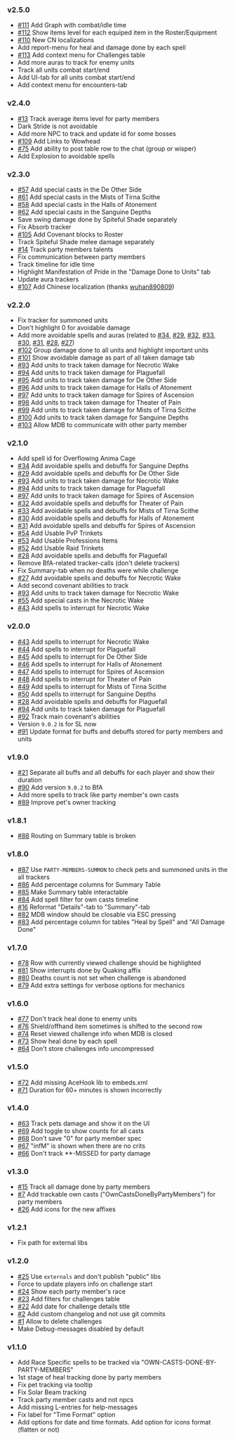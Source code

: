 ﻿### v2.5.0

* [#111](https://github.com/onechiporenko/my-dungeons-book/issues/111) Add Graph with combat/idle time
* [#112](https://github.com/onechiporenko/my-dungeons-book/issues/112) Show items level for each equiped item in the Roster/Equipment
* [#110](https://github.com/onechiporenko/my-dungeons-book/issues/110) New CN localizations
* Add report-menu for heal and damage done by each spell
* [#113](https://github.com/onechiporenko/my-dungeons-book/issues/113) Add context menu for Challenges table
* Add more auras to track for enemy units
* Track all units combat start/end
* Add UI-tab for all units combat start/end
* Add context menu for encounters-tab

### v2.4.0

* [#13](https://github.com/onechiporenko/my-dungeons-book/issues/13) Track average items level for party members
* Dark Stride is not avoidable
* Add more NPC to track and update id for some bosses
* [#109](https://github.com/onechiporenko/my-dungeons-book/issues/109) Add Links to Wowhead
* [#75](https://github.com/onechiporenko/my-dungeons-book/issues/75) Add ability to post table row to the chat (group or wisper)
* Add Explosion to avoidable spells

### v2.3.0

* [#57](https://github.com/onechiporenko/my-dungeons-book/issues/57) Add special casts in the De Other Side
* [#61](https://github.com/onechiporenko/my-dungeons-book/issues/61) Add special casts in the Mists of Tirna Scithe
* [#58](https://github.com/onechiporenko/my-dungeons-book/issues/58) Add special casts in the Halls of Atonement
* [#62](https://github.com/onechiporenko/my-dungeons-book/issues/62) Add special casts in the Sanguine Depths
* Save swing damage done by Spiteful Shade separately
* Fix Absorb tracker
* [#105](https://github.com/onechiporenko/my-dungeons-book/issues/105) Add Covenant blocks to Roster
* Track Spiteful Shade melee damage separately
* [#14](https://github.com/onechiporenko/my-dungeons-book/issues/14) Track party members talents
* Fix communication between party members
* Track timeline for idle time
* Highlight Manifestation of Pride in the "Damage Done to Units" tab
* Update aura trackers
* [#107](https://github.com/onechiporenko/my-dungeons-book/issues/107) Add Chinese localization (thanks [wuhan890809](https://github.com/wuhan890809))

### v2.2.0

* Fix tracker for summoned units
* Don't highlight 0 for avoidable damage
* Add more avoidable spells and auras (related to [#34](https://github.com/onechiporenko/my-dungeons-book/issues/34), [#29](https://github.com/onechiporenko/my-dungeons-book/issues/29), [#32](https://github.com/onechiporenko/my-dungeons-book/issues/32), [#33](https://github.com/onechiporenko/my-dungeons-book/issues/33), [#30](https://github.com/onechiporenko/my-dungeons-book/issues/30), [#31](https://github.com/onechiporenko/my-dungeons-book/issues/31), [#28](https://github.com/onechiporenko/my-dungeons-book/issues/28), [#27](https://github.com/onechiporenko/my-dungeons-book/issues/27))
* [#102](https://github.com/onechiporenko/my-dungeons-book/issues/102) Group damage done to all units and highlight important units
* [#101](https://github.com/onechiporenko/my-dungeons-book/issues/101) Show avoidable damage as part of all taken damage tab
* [#93](https://github.com/onechiporenko/my-dungeons-book/issues/93) Add units to track taken damage for Necrotic Wake
* [#94](https://github.com/onechiporenko/my-dungeons-book/issues/94) Add units to track taken damage for Plaguefall
* [#95](https://github.com/onechiporenko/my-dungeons-book/issues/95) Add units to track taken damage for De Other Side
* [#96](https://github.com/onechiporenko/my-dungeons-book/issues/96) Add units to track taken damage for Halls of Atonement
* [#97](https://github.com/onechiporenko/my-dungeons-book/issues/97) Add units to track taken damage for Spires of Ascension
* [#98](https://github.com/onechiporenko/my-dungeons-book/issues/98) Add units to track taken damage for Theater of Pain
* [#99](https://github.com/onechiporenko/my-dungeons-book/issues/99) Add units to track taken damage for Mists of Tirna Scithe
* [#100](https://github.com/onechiporenko/my-dungeons-book/issues/100) Add units to track taken damage for Sanguine Depths
* [#103](https://github.com/onechiporenko/my-dungeons-book/issues/103) Allow MDB to communicate with other party member

### v2.1.0

* Add spell id for Overflowing Anima Cage
* [#34](https://github.com/onechiporenko/my-dungeons-book/issues/34) Add avoidable spells and debuffs for Sanguine Depths
* [#29](https://github.com/onechiporenko/my-dungeons-book/issues/29) Add avoidable spells and debuffs for De Other Side
* [#93](https://github.com/onechiporenko/my-dungeons-book/issues/93) Add units to track taken damage for Necrotic Wake
* [#94](https://github.com/onechiporenko/my-dungeons-book/issues/94) Add units to track taken damage for Plaguefall
* [#97](https://github.com/onechiporenko/my-dungeons-book/issues/97) Add units to track taken damage for Spires of Ascension
* [#32](https://github.com/onechiporenko/my-dungeons-book/issues/32) Add avoidable spells and debuffs for Theater of Pain
* [#33](https://github.com/onechiporenko/my-dungeons-book/issues/33) Add avoidable spells and debuffs for Mists of Tirna Scithe
* [#30](https://github.com/onechiporenko/my-dungeons-book/issues/30) Add avoidable spells and debuffs for Halls of Atonement
* [#31](https://github.com/onechiporenko/my-dungeons-book/issues/31) Add avoidable spells and debuffs for Spires of Ascension 
* [#54](https://github.com/onechiporenko/my-dungeons-book/issues/54) Add Usable PvP Trinkets
* [#53](https://github.com/onechiporenko/my-dungeons-book/issues/53) Add Usable Professions Items
* [#52](https://github.com/onechiporenko/my-dungeons-book/issues/52) Add Usable Raid Trinkets
* [#28](https://github.com/onechiporenko/my-dungeons-book/issues/28) Add avoidable spells and debuffs for Plaguefall
* Remove BfA-related tracker-calls (don't delete trackers)
* Fix Summary-tab when no deaths were while challenge
* [#27](https://github.com/onechiporenko/my-dungeons-book/issues/27) Add avoidable spells and debuffs for Necrotic Wake
* Add second covenant abilities to track
* [#93](https://github.com/onechiporenko/my-dungeons-book/issues/93) Add units to track taken damage for Necrotic Wake
* [#55](https://github.com/onechiporenko/my-dungeons-book/issues/55) Add special casts in the Necrotic Wake
* [#43](https://github.com/onechiporenko/my-dungeons-book/issues/43) Add spells to interrupt for Necrotic Wake

### v2.0.0

* [#43](https://github.com/onechiporenko/my-dungeons-book/issues/43) Add spells to interrupt for Necrotic Wake
* [#44](https://github.com/onechiporenko/my-dungeons-book/issues/44) Add spells to interrupt for Plaguefall
* [#45](https://github.com/onechiporenko/my-dungeons-book/issues/45) Add spells to interrupt for De Other Side
* [#46](https://github.com/onechiporenko/my-dungeons-book/issues/46) Add spells to interrupt for Halls of Atonement
* [#47](https://github.com/onechiporenko/my-dungeons-book/issues/47) Add spells to interrupt for Spires of Ascension
* [#48](https://github.com/onechiporenko/my-dungeons-book/issues/48) Add spells to interrupt for Theater of Pain
* [#49](https://github.com/onechiporenko/my-dungeons-book/issues/49) Add spells to interrupt for Mists of Tirna Scithe
* [#50](https://github.com/onechiporenko/my-dungeons-book/issues/50) Add spells to interrupt for Sanguine Depths
* [#28](https://github.com/onechiporenko/my-dungeons-book/issues/28) Add avoidable spells and debuffs for Plaguefall
* [#94](https://github.com/onechiporenko/my-dungeons-book/issues/94) Add units to track taken damage for Plaguefall
* [#92](https://github.com/onechiporenko/my-dungeons-book/issues/92) Track main covenant's abilities
* Version `9.0.2` is for SL now
* [#91](https://github.com/onechiporenko/my-dungeons-book/issues/91) Update format for buffs and debuffs stored for party members and units

### v1.9.0

* [#21](https://github.com/onechiporenko/my-dungeons-book/issues/21) Separate all buffs and all debuffs for each player and show their duration
* [#90](https://github.com/onechiporenko/my-dungeons-book/issues/90) Add version `9.0.2` to BfA
* Add more spells to track like party member's own casts
* [#89](https://github.com/onechiporenko/my-dungeons-book/issues/89) Improve pet's owner tracking

### v1.8.1

* [#88](https://github.com/onechiporenko/my-dungeons-book/issues/88) Routing on Summary table is broken

### v1.8.0

* [#87](https://github.com/onechiporenko/my-dungeons-book/issues/87) Use `PARTY-MEMBERS-SUMMON` to check pets and summoned units in the all trackers
* [#86](https://github.com/onechiporenko/my-dungeons-book/issues/86) Add percentage columns for Summary Table
* [#85](https://github.com/onechiporenko/my-dungeons-book/issues/85) Make Summary table interactable
* [#84](https://github.com/onechiporenko/my-dungeons-book/issues/84) Add spell filter for own casts timeline
* [#16](https://github.com/onechiporenko/my-dungeons-book/issues/16) Reformat "Details"-tab to "Summary"-tab
* [#82](https://github.com/onechiporenko/my-dungeons-book/issues/82) MDB window should be closable via ESC pressing
* [#83](https://github.com/onechiporenko/my-dungeons-book/issues/83) Add percentage column for tables "Heal by Spell" and "All Damage Done"

### v1.7.0

* [#78](https://github.com/onechiporenko/my-dungeons-book/issues/78) Row with currently viewed challenge should be highlighted
* [#81](https://github.com/onechiporenko/my-dungeons-book/issues/81) Show interrupts done by Quaking affix
* [#80](https://github.com/onechiporenko/my-dungeons-book/issues/80) Deaths count is not set when challenge is abandoned
* [#79](https://github.com/onechiporenko/my-dungeons-book/issues/79) Add extra settings for verbose options for mechanics

### v1.6.0

* [#77](https://github.com/onechiporenko/my-dungeons-book/issues/77) Don't track heal done to enemy units
* [#76](https://github.com/onechiporenko/my-dungeons-book/issues/76) Shield/offhand item sometimes is shifted to the second row
* [#74](https://github.com/onechiporenko/my-dungeons-book/issues/74) Reset viewed challenge info when MDB is closed
* [#73](https://github.com/onechiporenko/my-dungeons-book/issues/73) Show heal done by each spell
* [#64](https://github.com/onechiporenko/my-dungeons-book/issues/64) Don't store challenges info uncompressed

### v1.5.0

* [#72](https://github.com/onechiporenko/my-dungeons-book/issues/72) Add missing AceHook lib to embeds.xml
* [#71](https://github.com/onechiporenko/my-dungeons-book/issues/71) Duration for 60+ minutes is shown incorrectly

### v1.4.0

* [#63](https://github.com/onechiporenko/my-dungeons-book/issues/63) Track pets damage and show it on the UI
* [#69](https://github.com/onechiporenko/my-dungeons-book/issues/69) Add toggle to show counts for all casts
* [#68](https://github.com/onechiporenko/my-dungeons-book/issues/68) Don't save "0" for party member spec 
* [#67](https://github.com/onechiporenko/my-dungeons-book/issues/67) "infM" is shown when there are no crits 
* [#66](https://github.com/onechiporenko/my-dungeons-book/issues/66) Don't track **-MISSED for party damage

### v1.3.0

* [#15](https://github.com/onechiporenko/my-dungeons-book/issues/15) Track all damage done by party members
* [#7](https://github.com/onechiporenko/my-dungeons-book/issues/7) Add trackable own casts ("OwnCastsDoneByPartyMembers") for party members
* [#26](https://github.com/onechiporenko/my-dungeons-book/issues/26) Add icons for the new affixes

### v1.2.1

* Fix path for external libs

### v1.2.0

* [#25](https://github.com/onechiporenko/my-dungeons-book/issues/25) Use `externals` and don't publish "public" libs
* Force to update players info on challenge start
* [#24](https://github.com/onechiporenko/my-dungeons-book/issues/24) Show each party member's race
* [#23](https://github.com/onechiporenko/my-dungeons-book/issues/23) Add filters for challenges table
* [#22](https://github.com/onechiporenko/my-dungeons-book/issues/22) Add date for challenge details title
* [#2](https://github.com/onechiporenko/my-dungeons-book/issues/2) Add custom changelog and not use git commits
* [#1](https://github.com/onechiporenko/my-dungeons-book/issues/1) Allow to delete challenges
* Make Debug-messages disabled by default

### v1.1.0

* Add Race Specific spells to be tracked via "OWN-CASTS-DONE-BY-PARTY-MEMBERS"
* 1st stage of heal tracking done by party members
* Fix pet tracking via tooltip
* Fix Solar Beam tracking
* Track party member casts and not npcs
* Add missing L-entries for help-messages
* Fix label for "Time Format" option
* Add options for date and time formats. Add option for icons format (flatten or not)
